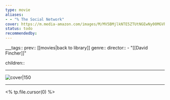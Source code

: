 ```yaml
---
type: movie
aliases:
- - "% The Social Network"
cover: https://m.media-amazon.com/images/M/MV5BMjlkNTE5ZTUtNGEwNy00MGVhLThmZjMtZjU1NDE5Zjk1NDZkXkEyXkFqcGc@._V1_SX300.jpg
status: todo
recommendedby:
---
```

___tags:: prev:: [[movies|back to library]]
genre::
director:: - "[[David Fincher]]"
  
children::
___
![cover|150](https://m.media-amazon.com/images/M/MV5BMjlkNTE5ZTUtNGEwNy00MGVhLThmZjMtZjU1NDE5Zjk1NDZkXkEyXkFqcGc@._V1_SX300.jpg)
___
<% tp.file.cursor(0) %>
